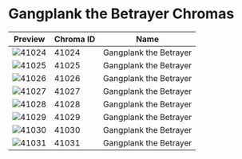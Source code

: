 # Gangplank the Betrayer Chromas



| Preview | Chroma ID | Name |
|---------|-----------|------|
| ![41024](https://raw.communitydragon.org/latest/plugins/rcp-be-lol-game-data/global/default/v1/champion-chroma-images/41/41024.png) | 41024 | Gangplank the Betrayer |
| ![41025](https://raw.communitydragon.org/latest/plugins/rcp-be-lol-game-data/global/default/v1/champion-chroma-images/41/41025.png) | 41025 | Gangplank the Betrayer |
| ![41026](https://raw.communitydragon.org/latest/plugins/rcp-be-lol-game-data/global/default/v1/champion-chroma-images/41/41026.png) | 41026 | Gangplank the Betrayer |
| ![41027](https://raw.communitydragon.org/latest/plugins/rcp-be-lol-game-data/global/default/v1/champion-chroma-images/41/41027.png) | 41027 | Gangplank the Betrayer |
| ![41028](https://raw.communitydragon.org/latest/plugins/rcp-be-lol-game-data/global/default/v1/champion-chroma-images/41/41028.png) | 41028 | Gangplank the Betrayer |
| ![41029](https://raw.communitydragon.org/latest/plugins/rcp-be-lol-game-data/global/default/v1/champion-chroma-images/41/41029.png) | 41029 | Gangplank the Betrayer |
| ![41030](https://raw.communitydragon.org/latest/plugins/rcp-be-lol-game-data/global/default/v1/champion-chroma-images/41/41030.png) | 41030 | Gangplank the Betrayer |
| ![41031](https://raw.communitydragon.org/latest/plugins/rcp-be-lol-game-data/global/default/v1/champion-chroma-images/41/41031.png) | 41031 | Gangplank the Betrayer |
